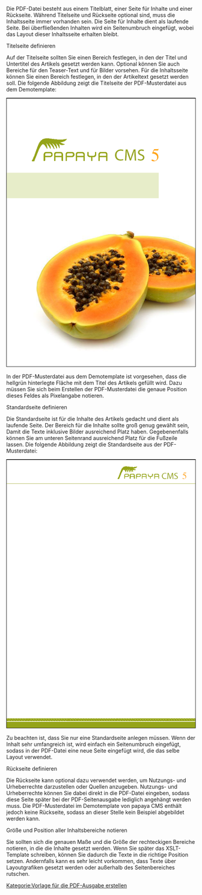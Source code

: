 
Die PDF-Datei besteht aus einem Titelblatt, einer Seite für Inhalte und einer Rückseite. Während Titelseite und Rückseite optional sind, muss die Inhaltsseite immer vorhanden sein. Die Seite für Inhalte dient als laufende Seite. Bei überfließenden Inhalten wird ein Seitenumbruch eingefügt, wobei das Layout dieser Inhaltsseite erhalten bleibt.

Titelseite definieren

Auf der Titelseite sollten Sie einen Bereich festlegen, in den der Titel und Untertitel des Artikels gesetzt werden kann. Optional können Sie auch Bereiche für den Teaser-Text und für Bilder vorsehen. Für die Inhaltsseite können Sie einen Bereich festlegen, in den der Artikeltext gesetzt werden soll. Die folgende Abbildung zeigt die Titelseite der PDF-Musterdatei aus dem Demotemplate:

![File: Titelseite aus der PDF-Musterdatei](images/PDFMusterdateiTitelseite.png)

In der PDF-Musterdatei aus dem Demotemplate ist vorgesehen, dass die hellgrün hinterlegte Fläche mit dem Titel des Artikels gefüllt wird. Dazu müssen Sie sich beim Erstellen der PDF-Musterdatei die genaue Position dieses Feldes als Pixelangabe notieren.

Standardseite definieren

Die Standardseite ist für die Inhalte des Artikels gedacht und dient als laufende Seite. Der Bereich für die Inhalte sollte groß genug gewählt sein, Damit die Texte inklusive Bilder ausreichend Platz haben. Gegebenenfalls können Sie am unteren Seitenrand ausreichend Platz für die Fußzeile lassen. Die folgende Abbildung zeigt die Standardseite aus der PDF-Musterdatei:

![File: Standardseite aus der PDF-Musterdatei](images/PDFMusterdateiStandardseite.png)

Zu beachten ist, dass Sie nur eine Standardseite anlegen müssen. Wenn der Inhalt sehr umfangreich ist, wird einfach ein Seitenumbruch eingefügt, sodass in der PDF-Datei eine neue Seite eingefügt wird, die das selbe Layout verwendet.

Rückseite definieren

Die Rückseite kann optional dazu verwendet werden, um Nutzungs- und Urheberrechte darzustellen oder Quellen anzugeben. Nutzungs- und Urheberrechte können Sie dabei direkt in die PDF-Datei eingeben, sodass diese Seite später bei der PDF-Seitenausgabe lediglich angehängt werden muss. Die PDF-Musterdatei im Demotemplate von papaya CMS enthält jedoch keine Rückseite, sodass an dieser Stelle kein Beispiel abgebildet werden kann.

Größe und Position aller Inhaltsbereiche notieren

Sie sollten sich die genauen Maße und die Größe der rechteckigen Bereiche notieren, in die die Inhalte gesetzt werden. Wenn Sie später das XSLT-Template schreiben, können Sie dadurch die Texte in die richtige Position setzen. Andernfalls kann es sehr leicht vorkommen, dass Texte über Layoutgrafiken gesetzt werden oder außerhalb des Seitenbereiches rutschen.

[Kategorie:Vorlage für die PDF-Ausgabe erstellen](export_de/Kategorie:Vorlage_fuer_die_PDF-Ausgabe_erstellen.md)
